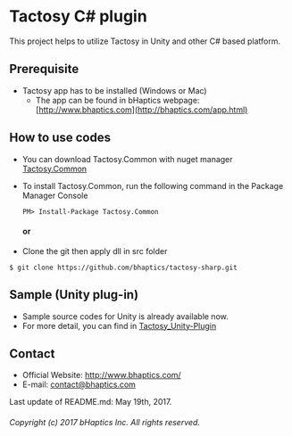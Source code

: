 # Tactosy C# plugin
This project helps to utilize Tactosy in Unity and other C# based platform.

## Prerequisite
* Tactosy app has to be installed (Windows or Mac)
   * The app can be found in
   bHaptics webpage: [http://www.bhaptics.com](http://bhaptics.com/app.html)

## How to use codes
* You can download Tactosy.Common with nuget manager [Tactosy.Common](https://www.nuget.org/packages/Tactosy.Common/)
* To install Tactosy.Common, run the following command in the Package Manager Console
    ```
    PM> Install-Package Tactosy.Common
    ```
    #### or 
    
* Clone the git then apply dll in src folder
```
$ git clone https://github.com/bhaptics/tactosy-sharp.git
```

## Sample (Unity plug-in)
* Sample source codes for Unity is already available now. 
* For more detail, you can find in [Tactosy_Unity-Plugin](https://github.com/bhaptics/tactosy-sharp/tree/master/samples/Unity-Plugin)

## Contact
* Official Website: http://www.bhaptics.com/
* E-mail: contact@bhaptics.com

Last update of README.md: May 19th, 2017.


###### Copyright (c) 2017 bHaptics Inc. All rights reserved.
